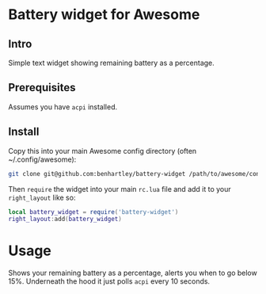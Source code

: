 # Battery widget for Awesome

## Intro
Simple text widget showing remaining battery as a percentage.

## Prerequisites
Assumes you have `acpi` installed.

## Install
Copy this into your main Awesome config directory (often ~/.config/awesome):

``` sh
git clone git@github.com:benhartley/battery-widget /path/to/awesome/config
```

Then `require` the widget into your main `rc.lua` file and add it to your `right_layout` like so:

``` lua
local battery_widget = require('battery-widget')
right_layout:add(battery_widget)
```

# Usage
Shows your remaining battery as a percentage, alerts you when to go below 15%. Underneath the hood it just polls `acpi` every 10 seconds.

